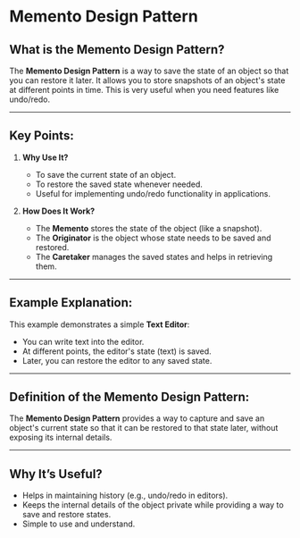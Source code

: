 # Memento Design Pattern

## What is the Memento Design Pattern?

The **Memento Design Pattern** is a way to save the state of an object so that you can restore it later. It allows you to store snapshots of an object's state at different points in time. This is very useful when you need features like undo/redo.

---

## Key Points:

1. **Why Use It?**  
   - To save the current state of an object.
   - To restore the saved state whenever needed.
   - Useful for implementing undo/redo functionality in applications.

2. **How Does It Work?**  
   - The **Memento** stores the state of the object (like a snapshot).
   - The **Originator** is the object whose state needs to be saved and restored.
   - The **Caretaker** manages the saved states and helps in retrieving them.

---

## Example Explanation:

This example demonstrates a simple **Text Editor**:  
- You can write text into the editor.
- At different points, the editor's state (text) is saved.
- Later, you can restore the editor to any saved state.

---

## Definition of the Memento Design Pattern:

The **Memento Design Pattern** provides a way to capture and save an object's current state so that it can be restored to that state later, without exposing its internal details.

---

## Why It’s Useful?

- Helps in maintaining history (e.g., undo/redo in editors).
- Keeps the internal details of the object private while providing a way to save and restore states.
- Simple to use and understand.
